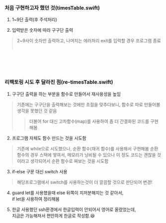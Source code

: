 ### 처음 구현하고자 했던 것(timesTable.swift)

1. 1~9단 출력(후 주석처리)

2. 입력받은 숫자에 따라 구구단 출력
> 2~9사이 숫자만 출력하고, 나머지는 에러처리 exit를 입력할 경우 프로그램 종료
  　
  　
  　<br>
   <br>
   <br>
  　
    　


### 리팩토링 시도 후 달라진 점(re-timesTable.swift)

1. 구구단 출력을 하는 부분을 함수로 만들어서 재사용성을 높임
> 기존에는 구구단을 출력해보는 것에만 초점을 맞추다보니,
함수로 따로 만들어볼 생각을 못했던 것 같음
>> 더불어 for 대신 고차함수(map)를 사용하여 좀 더 간결화된 코드를 구현해봄 

2. 프로그램 자체도 함수 만드는 것을 시도함
> 기존에 while으로 시도했으나, 순환 함수(재귀 함수)를 사용해서 구현해봄
순환 함수의 경우 스택에 쌓여서, 메모리가 낭비될 수 있으나
이 정도 코드는 괜찮을 것이라고 생각되어서 순환 함수로 짜보는 것을 시도함

3. if-else 구문 대신 switch 사용
> 해당프로그램에서 switch를 사용하는것이 더 깔끔할 것으로 판단되어 변경!

4. guard let를 사용했을때 else 뒤쪽이 지저분해지는 것 같아서,  
if let을 사용하여 정리해봄

5. 한글
사용했던 ssh환경에서 한글입력이 안되어서 영어로 올렸었는데,  
지금은 가능해져서 편안하게 한글로 작성함.😆
